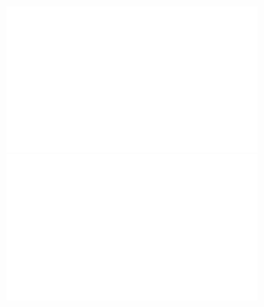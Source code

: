 ![](https://github.com/tranHieuDev23/github-stats/blob/master/generated/overview.svg)
![](https://github.com/tranHieuDev23/github-stats/blob/master/generated/languages.svg)
